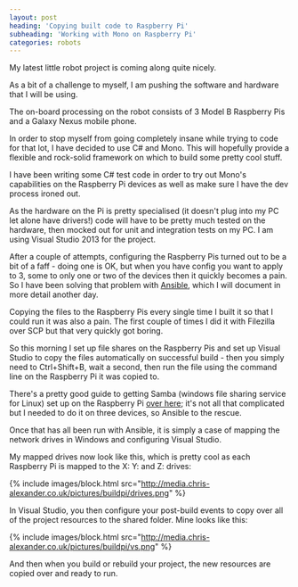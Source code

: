 ```yaml
---
layout: post
heading: 'Copying built code to Raspberry Pi'
subheading: 'Working with Mono on Raspberry Pi'
categories: robots
---
```


My latest little robot project is coming along quite nicely.

As a bit of a challenge to myself, I am pushing the software and hardware that I will be using.

The on-board processing on the robot consists of 3 Model B Raspberry Pis and a Galaxy Nexus mobile phone.

In order to stop myself from going completely insane while trying to code for that lot, I have decided to use C# and Mono. This will hopefully provide a flexible and rock-solid framework on which to build some pretty cool stuff.

I have been writing some C# test code in order to try out Mono's capabilities on the Raspberry Pi devices as well as make sure I have the dev process ironed out.

As the hardware on the Pi is pretty specialised (it doesn't plug into my PC let alone have drivers!) code will have to be pretty much tested on the hardware, then mocked out for unit and integration tests on my PC. I am using Visual Studio 2013 for the project.

After a couple of attempts, configuring the Raspberry Pis turned out to be a bit of a faff - doing one is OK, but when you have config you want to apply to 3, some to only one or two of the devices then it quickly becomes a pain. So I have been solving that problem with [Ansible](http://www.ansible.com/home), which I will document in more detail another day.

Copying the files to the Raspberry Pis every single time I built it so that I could run it was also a pain. The first couple of times I did it with Filezilla over SCP but that very quickly got boring.

So this morning I set up file shares on the Raspberry Pis and set up Visual Studio to copy the files automatically on successful build - then you simply need to Ctrl+Shift+B, wait a second, then run the file using the command line on the Raspberry Pi it was copied to.

There's a pretty good guide to getting Samba (windows file sharing service for Linux) set up on the Raspberry Pi [over here](http://raspberrypihq.com/how-to-share-a-folder-with-a-windows-computer-from-a-raspberry-pi/); it's not all that complicated but I needed to do it on three devices, so Ansible to the rescue.

Once that has all been run with Ansible, it is simply a case of mapping the network drives in Windows and configuring Visual Studio.

My mapped drives now look like this, which is pretty cool as each Raspberry Pi is mapped to the X: Y: and Z: drives:

{% include images/block.html src="http://media.chris-alexander.co.uk/pictures/buildpi/drives.png" %}

In Visual Studio, you then configure your post-build events to copy over all of the project resources to the shared folder. Mine looks like this:

{% include images/block.html src="http://media.chris-alexander.co.uk/pictures/buildpi/vs.png" %}

And then when you build or rebuild your project, the new resources are copied over and ready to run.

